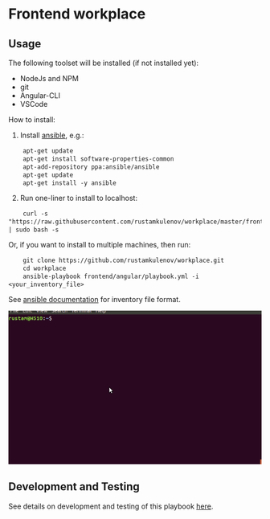 # Frontend workplace

## Usage

The following toolset will be installed (if not installed yet):

* NodeJs and NPM
* git
* Angular-CLI
* VSCode

How to install:

1. Install [ansible](https://docs.ansible.com/ansible/latest/installation_guide/intro_installation.html), e.g.:
```
    apt-get update
    apt-get install software-properties-common
    apt-add-repository ppa:ansible/ansible
    apt-get update
    apt-get install -y ansible
```
2. Run one-liner to install to localhost:
```
    curl -s "https://raw.githubusercontent.com/rustamkulenov/workplace/master/frontend/setup.sh" | sudo bash -s
```
Or, if you want to install to multiple machines, then run:
```
    git clone https://github.com/rustamkulenov/workplace.git
    cd workplace
    ansible-playbook frontend/angular/playbook.yml -i <your_inventory_file>
```
See [ansible documentation](https://docs.ansible.com/ansible/latest/user_guide/intro_inventory.html) for inventory file format.

![Angular development env is installed](../images/install_frontend_angular.gif)

## Development and Testing

See details on development and testing of this playbook [here](angular/README.md).